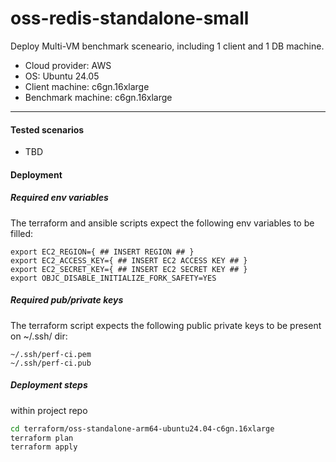 # oss-redis-standalone-small

Deploy Multi-VM benchmark sceneario, including 1 client and 1 DB machine.

- Cloud provider: AWS
- OS: Ubuntu 24.05
- Client machine: c6gn.16xlarge
- Benchmark machine: c6gn.16xlarge

---

#### Tested scenarios

- TBD

#### Deployment

##### Required env variables

The terraform and ansible scripts expect the following env variables to be filled:

```
export EC2_REGION={ ## INSERT REGION ## }
export EC2_ACCESS_KEY={ ## INSERT EC2 ACCESS KEY ## }
export EC2_SECRET_KEY={ ## INSERT EC2 SECRET KEY ## }
export OBJC_DISABLE_INITIALIZE_FORK_SAFETY=YES
```

##### Required pub/private keys

The terraform script expects the following public private keys to be present on ~/.ssh/ dir:

```
~/.ssh/perf-ci.pem
~/.ssh/perf-ci.pub
```

##### Deployment steps

within project repo

```bash
cd terraform/oss-standalone-arm64-ubuntu24.04-c6gn.16xlarge
terraform plan
terraform apply
```
